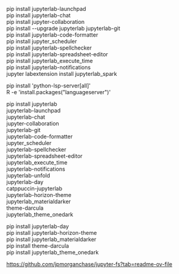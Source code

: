 pip install jupyterlab-launchpad  
pip install jupyterlab-chat  
pip install jupyter-collaboration  
pip install --upgrade jupyterlab jupyterlab-git  
pip install jupyterlab-code-formatter  
pip install jupyter_scheduler  
pip install jupyterlab-spellchecker  
pip install jupyterlab-spreadsheet-editor  
pip install jupyterlab_execute_time  
pip install jupyterlab-notifications  
jupyter labextension install jupyterlab_spark  


pip install 'python-lsp-server[all]'  
R -e 'install.packages("languageserver")'  


pip install jupyterlab \
  jupyterlab-launchpad \
  jupyterlab-chat \
  jupyter-collaboration \
  jupyterlab-git \
  jupyterlab-code-formatter \
  jupyter_scheduler \
  jupyterlab-spellchecker \
  jupyterlab-spreadsheet-editor \
  jupyterlab_execute_time \
  jupyterlab-notifications \
  jupyterlab-unfold \
  jupyterlab-day \
  catppuccin-jupyterlab \
  jupyterlab-horizon-theme \
  jupyterlab_materialdarker \
  theme-darcula \
  jupyterlab_theme_onedark


pip install jupyterlab-day  
pip install jupyterlab-horizon-theme  
pip install jupyterlab_materialdarker  
pip install theme-darcula  
pip install jupyterlab_theme_onedark  






https://github.com/jpmorganchase/jupyter-fs?tab=readme-ov-file
